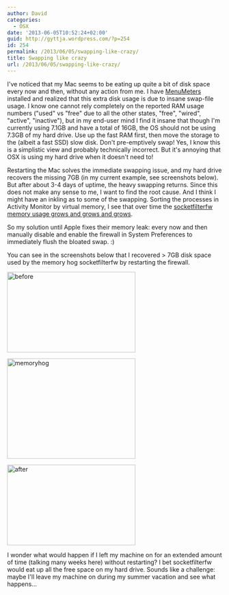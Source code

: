 ```yaml
---
author: David
categories:
  - OSX
date: '2013-06-05T10:52:24+02:00'
guid: http://gyttja.wordpress.com/?p=254
id: 254
permalink: /2013/06/05/swapping-like-crazy/
title: Swapping like crazy
url: /2013/06/05/swapping-like-crazy/
---
```



I've noticed that my Mac seems to be eating up quite a bit of disk space every now and then, without any action from me. I have <a title="MenuMeters" href="http://www.ragingmenace.com/software/menumeters/" target="_blank">MenuMeters</a> installed and realized that this extra disk usage is due to insane swap-file usage. I know one cannot rely completely on the reported RAM usage numbers ("used" vs "free" due to all the other states, "free", "wired", "active", "inactive"), but in my end-user mind I find it insane that though I'm currently using 7.1GB and have a total of 16GB, the OS should not be using 7.3GB of my hard drive. Use up the fast RAM first, then move the storage to the (albeit a fast SSD) slow disk. Don't pre-emptively swap! Yes, I know this is a simplistic view and probably technically incorrect. But it's annoying that OSX is using my hard drive when it doesn't need to!

<!--more-->

Restarting the Mac solves the immediate swapping issue, and my hard drive recovers the missing 7GB (in my current example, see screenshots below). But after about 3-4 days of uptime, the heavy swapping returns. Since this does not make any sense to me, I want to find the root cause. And I think I might have an inkling as to some of the swapping. Sorting the processes in Activity Monitor by virtual memory, I see that over time the <a href="https://discussions.apple.com/thread/2757238?start=0&amp;tstart=0" target="_blank">socketfilterfw memory usage grows and grows and grows</a>.

So my solution until Apple fixes their memory leak: every now and then manually disable and enable the firewall in System Preferences to immediately flush the bloated swap. :)

You can see in the screenshots below that I recovered &gt; 7GB disk space used by the memory hog socketfilterfw by restarting the firewall.

<a href="https://david.gyttja.com/wp-content/uploads/2013/06/before.png"><img class="alignnone size-medium wp-image-256" alt="before" src="https://david.gyttja.com/wp-content/uploads/2013/06/before.png?w=300" width="300" height="188" /></a>

<a href="https://david.gyttja.com/wp-content/uploads/2013/06/memoryhog.png"><img class="alignnone size-medium wp-image-257" alt="memoryhog" src="https://david.gyttja.com/wp-content/uploads/2013/06/memoryhog.png?w=300" width="300" height="234" /></a>

<a href="https://david.gyttja.com/wp-content/uploads/2013/06/after.png"><img class="alignnone size-medium wp-image-255" alt="after" src="https://david.gyttja.com/wp-content/uploads/2013/06/after.png?w=300" width="300" height="188" /></a>

I wonder what would happen if I left my machine on for an extended amount of time (talking many weeks here) without restarting? I bet socketfilterfw would eat up all the free space on my hard drive. Sounds like a challenge: maybe I'll leave my machine on during my summer vacation and see what happens...
